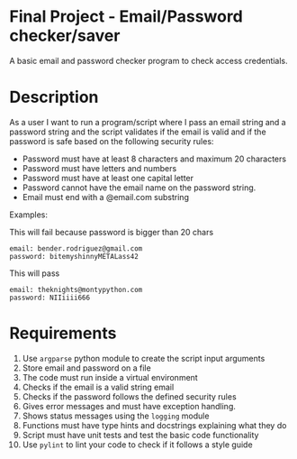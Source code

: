 #  Final Project - Email/Password checker/saver

A basic email and password checker program to check access credentials.

# Description

As a user I want to run a program/script where I pass an email string and a password string and the script validates if the email is valid and if the password is safe based on the following security rules:

* Password must have at least 8 characters and maximum 20 characters
* Password must have letters and numbers
* Password must have at least one capital letter
* Password cannot have the email name on the password string.
* Email must end with a @email.com substring

Examples:

This will fail because password is bigger than 20 chars
```
email: bender.rodriguez@gmail.com
password: bitemyshinnyMETALass42
```

This will pass
```
email: theknights@montypython.com
password: NIIiiii666
```


# Requirements
1. Use ```argparse``` python module to create the script input arguments
2. Store email and password on a file
3. The code must run inside a virtual environment
4. Checks if the email is a valid string email
5. Checks if the password follows the defined security rules
6. Gives error messages and must have exception handling.
7. Shows status messages using the ```logging``` module
8. Functions must have type hints and docstrings explaining what they do
9. Script must have unit tests and test the basic code functionality
10. Use ```pylint``` to lint your code to check if it follows a style guide